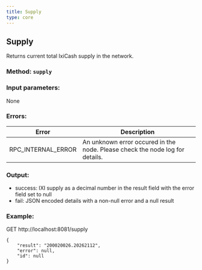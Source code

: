 ```yaml
---
title: Supply
type: core
---
```

## Supply
Returns current total IxiCash supply in the network.
### Method: `supply`
### Input parameters:
None

### Errors:

| Error | Description |
| --- | --- |
| RPC_INTERNAL_ERROR | An unknown error occured in the node. Please check the node log for details. |

### Output:
- success: IXI supply as a decimal number in the result field with the error field set to null
- fail: JSON encoded details with a non-null error and a null result

### Example:
GET http://localhost:8081/supply
```
{
	"result": "200020026.20262112",
	"error": null,
	"id": null
}
```
